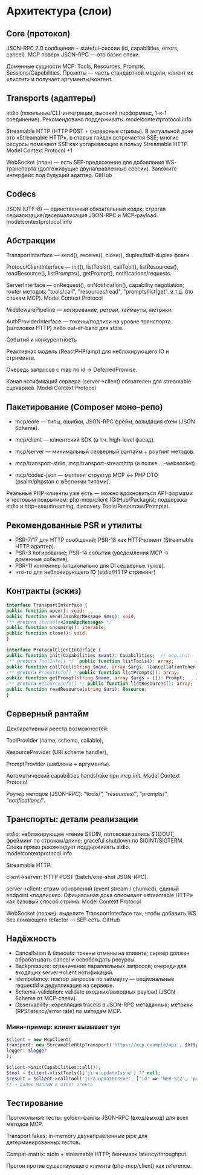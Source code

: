 # Архитектура (слои)

## Core (протокол)

JSON-RPC 2.0 сообщения + stateful-сессии (id, capabilities, errors, cancel). MCP поверх JSON-RPC — это базис спеки.

Доменные сущности MCP: Tools, Resources, Prompts, Sessions/Capabilities.
Промпты — часть стандартной модели, клиент их «листит» и получает аргументы/контент.

## Transports (адаптеры)

stdio (локальные/CLI-интеграции, высокий перформанс, 1-к-1 соединение). Рекомендовано поддерживать.
modelcontextprotocol.info

Streamable HTTP (HTTP POST + серверные стримы). В актуальной доке это «Streamable HTTP», в старых гайдах встречается SSE; многие ресурсы помечают SSE как устаревающее в пользу Streamable HTTP.
Model Context Protocol
+1

WebSocket (план) — есть SEP-предложение для добавления WS-транспорта (долгоживущие двунаправленные сессии). Заложите интерфейс под будущий адаптер.
GitHub

## Codecs

JSON (UTF-8) — единственный обязательный кодек; строгая сериализация/десериализация JSON-RPC и MCP-payload.
modelcontextprotocol.info

## Абстракции

TransportInterface — send(), receive(), close(), duplex/half-duplex флаги.

ProtocolClientInterface — init(), listTools(), callTool(), listResources(), readResource(), listPrompts(), getPrompt(), notifications/requests.

ServerInterface — onRequest(), onNotification(), capability negotiation; router методов: "tools/call", "resources/read", "prompts/list|get", и т.д. (по спекам MCP).
Model Context Protocol

MiddlewarePipeline — логирование, ретраи, таймауты, метрики.

AuthProviderInterface — токены/подписи на уровне транспорта (заголовки HTTP) либо out-of-band для stdio.

События и конкурентность

Реактивная модель (ReactPHP/amp) для неблокирующего IO и стриминга.

Очередь запросов с map по id → DeferredPromise.

Канал нотификаций сервера (server→client) обязателен для streamable сценариев.
Model Context Protocol

## Пакетирование (Composer моно-репо)

- mcp/core — типы, ошибки, JSON-RPC фрейм, валидация схем (JSON Schema).

- mcp/client — клиентский SDK (в т.ч. high-level фасад).

- mcp/server — минимальный серверный рантайм + роутинг методов.

- mcp/transport-stdio, mcp/transport-streamhttp (и позже …-websocket).

- mcp/codec-json — маппинг структур MCP ↔ PHP DTO (psalm/phpstan с жёсткими типами).

Реальные PHP-клиенты уже есть — можно вдохновиться API-формами и тестовым покрытием: php-mcp/client (GitHub/Packagist; поддержка stdio и http+sse/streaming, discovery Tools/Resources/Prompts).

## Рекомендованные PSR и утилиты

- PSR-7/17 для HTTP сообщений; PSR-18 как HTTP-клиент (Streamable HTTP адаптер).
- PSR-3 логирование; PSR-14 события (уведомления MCP → доменные события).
- PSR-11 контейнер (опционально для DI серверных тулов).
- что-то для неблокирующего IO (stdio/HTTP стриминг)

## Контракты (эскиз)

```php
interface TransportInterface {
public function open(): void;
public function send(JsonRpcMessage $msg): void;
/** @return iterable<JsonRpcMessage> */
public function incoming(): iterable;
public function close(): void;
}

interface ProtocolClientInterface {
public function init(Capabilities $want): Capabilities;  // mcp.init
/** @return ToolInfo[] */  public function listTools(): array;        // tools/list
public function callTool(string $name, array $args, ?CancellationToken $c = null): ToolResult; // tools/call
/** @return PromptInfo[] */public function listPrompts(): array;      // prompts/list
public function getPrompt(string $name, array $args = []): Prompt;    // prompts/get
/** @return ResourceInfo[] */ public function listResources(): array;  // resources/list
public function readResource(string $uri): Resource;                   // resources/read
}
```

## Серверный рантайм

Декларативный реестр возможностей:

ToolProvider (name, schema, callable),

ResourceProvider (URI scheme handler),

PromptProvider (шаблоны + аргументы).

Автоматический capabilities handshake при mcp.init.
Model Context Protocol

Роутер методов (JSON-RPC): "tools/*", "resources/*", "prompts/*", "notifications/*".

## Транспорты: детали реализации

stdio: неблокирующее чтение STDIN, потоковая запись STDOUT, фрейминг по строкам/длине; graceful shutdown по SIGINT/SIGTERM. Спека прямо рекомендует поддерживать stdio.
modelcontextprotocol.info

Streamable HTTP:

client→server: HTTP POST (batch/one-shot JSON-RPC).

server→client: стрим обновлений (event stream / chunked), единый endpoint «подписки». Официальная дока описывает «streamable HTTP» как базовый способ стрима.
Model Context Protocol

WebSocket (позже): выделите TransportInterface так, чтобы добавить WS без ломающего refactor — SEP есть.
GitHub

## Надёжность

- Cancellation & timeouts: токены отмены на клиенте; сервер должен обрабатывать cancel и освобождать ресурсы.
- Backpressure: ограничение параллельных запросов; очереди для входящих server→client нотификаций.
- Idempotency: повтор запросов по таймауту — опциональные requestId и дедупликация на сервере.
- Schema-validation: validate входных/выходных payload (JSON Schema от MCP-спеки).
- Observability: корелляция traceId в JSON-RPC метаданных; метрики (RPS/latency/error rate) по методам MCP.

###  Мини-пример: клиент вызывает тул

```php
$client = new McpClient(
transport: new StreamableHttpTransport('https://mcp.example/api', $httpClient),
logger: $logger
);

$client->init(Capabilities::all());
$tool = $client->listTools()['jira.updateIssue'] ?? null;
$result = $client->callTool('jira.updateIssue', ['id' => 'WEB-512', 'priority' => 'High']);
// → далее маппим в ответ агента
```

## Тестирование

Протокольные тесты: golden-файлы JSON-RPC (вход/выход) для всех методов MCP.

Transport fakes: in-memory двунаправленный pipe для детерминированных тестов.

Compat-matrix: stdio + streamable HTTP; бенчмарк latency/throughput.

Прогон против существующего клиента (php-mcp/client) как reference.
